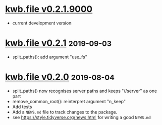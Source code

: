 # [kwb.file v0.2.1.9000](https://github.com/KWB-R/kwb.file/tree/dev)

* current development version


# [kwb.file v0.2.1](https://github.com/KWB-R/kwb.file/tree/becd1055ab51b781f60d1115876e70ea22c1eb10) <small>2019-09-03</small>

* split_paths(): add argument "use_fs"

# [kwb.file v0.2.0](https://github.com/KWB-R/kwb.file/releases/tag/v0.2.0) <small>2019-08-04 </small>

* split_paths() now recognises server paths and keeps "//server" as one part
* remove_common_root(): reinterpret argument "n_keep"
* Add tests
* Add a `NEWS.md` file to track changes to the package.
* see https://style.tidyverse.org/news.html for writing a good `NEWS.md`
